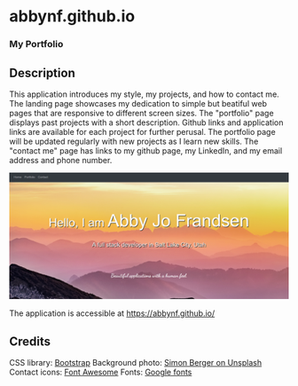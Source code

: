 # abbynf.github.io
### My Portfolio

## Description
This application introduces my style, my projects, and how to contact me. The landing page showcases my dedication to simple but beatiful web pages that are responsive to different screen sizes. The "portfolio" page displays past projects with a short description. Github links and application links are available for each project for further perusal. The portfolio page will be updated regularly with new projects as I learn new skills. The "contact me" page has links to my github page, my LinkedIn, and my email address and phone number. 

![Screenshot of the landing page](assets/landingpage.png)

The application is accessible at https://abbynf.github.io/

## Credits
CSS library: [Bootstrap](https://getbootstrap.com/)
Background photo: [Simon Berger on Unsplash](https://unsplash.com/@8moments)
Contact icons: [Font Awesome](https://fontawesome.com/)
Fonts: [Google fonts](https://fonts.google.com/)


